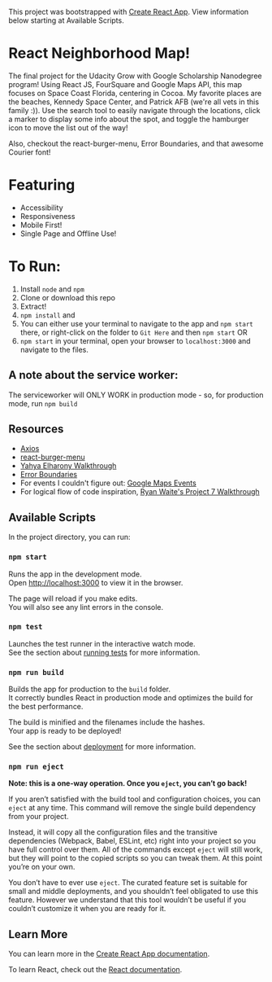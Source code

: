 This project was bootstrapped with [Create React App](https://github.com/facebook/create-react-app).  View information below starting at Available Scripts.

# React Neighborhood Map!
The final project for the Udacity Grow with Google Scholarship Nanodegree program!
Using React JS, FourSquare and Google Maps API, this map focuses on Space Coast Florida, centering in Cocoa.
My favorite places are the beaches, Kennedy Space Center, and Patrick AFB (we're all vets in this family :)).
Use the search tool to easily navigate through the locations, click a marker to display some info about the spot, and toggle the hamburger icon to move the list out of the way!

Also, checkout the react-burger-menu, Error Boundaries, and that awesome Courier font!

# Featuring
* Accessibility
* Responsiveness
* Mobile First!
* Single Page and Offline Use!

# To Run:
1. Install `node` and `npm`
2. Clone or download this repo
3. Extract!
4. `npm install` and
5.  You can either use your terminal to navigate to the app and `npm start` there, or right-click on the folder to `Git Here` and then `npm start` OR
6. `npm start` in your terminal, open your browser to `localhost:3000` and navigate to the files.

## A note about the service worker:
The serviceworker will ONLY WORK in production mode - so, for production mode, run `npm build`


## Resources
* [Axios](https://github.com/axios/axios/blob/master/README.md)
* [react-burger-menu](https://github.com/negomi/react-burger-menu)
* [Yahya Elharony Walkthrough](https://www.youtube.com/channel/UCcWSbBe_s-T_gZRnqFbtyIA)
* [Error Boundaries](https://reactjs.org/docs/error-boundaries.html)
* For events I couldn't figure out: [Google Maps Events](https://developers.google.com/maps/documentation/javascript/events)
* For logical flow of code inspiration, [Ryan Waite's Project 7 Walkthrough](https://www.youtube.com/watch?v=LvQe7xrUh7I&index=10&t=3239s&list=PLxNdTlMoqzLIajvLvQR9OwcgxNK0GLpmL)

## Available Scripts

In the project directory, you can run:

### `npm start`

Runs the app in the development mode.<br>
Open [http://localhost:3000](http://localhost:3000) to view it in the browser.

The page will reload if you make edits.<br>
You will also see any lint errors in the console.

### `npm test`

Launches the test runner in the interactive watch mode.<br>
See the section about [running tests](https://facebook.github.io/create-react-app/docs/running-tests) for more information.

### `npm run build`

Builds the app for production to the `build` folder.<br>
It correctly bundles React in production mode and optimizes the build for the best performance.

The build is minified and the filenames include the hashes.<br>
Your app is ready to be deployed!

See the section about [deployment](https://facebook.github.io/create-react-app/docs/deployment) for more information.

### `npm run eject`

**Note: this is a one-way operation. Once you `eject`, you can’t go back!**

If you aren’t satisfied with the build tool and configuration choices, you can `eject` at any time. This command will remove the single build dependency from your project.

Instead, it will copy all the configuration files and the transitive dependencies (Webpack, Babel, ESLint, etc) right into your project so you have full control over them. All of the commands except `eject` will still work, but they will point to the copied scripts so you can tweak them. At this point you’re on your own.

You don’t have to ever use `eject`. The curated feature set is suitable for small and middle deployments, and you shouldn’t feel obligated to use this feature. However we understand that this tool wouldn’t be useful if you couldn’t customize it when you are ready for it.

## Learn More

You can learn more in the [Create React App documentation](https://facebook.github.io/create-react-app/docs/getting-started).

To learn React, check out the [React documentation](https://reactjs.org/).
